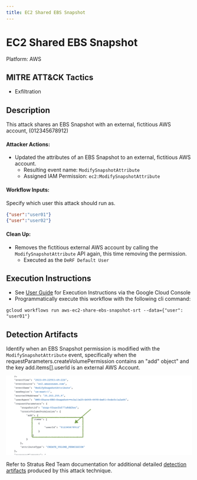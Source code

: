 ```yaml
---
title: EC2 Shared EBS Snapshot
---
```


# EC2 Shared EBS Snapshot


Platform: AWS

## MITRE ATT&CK Tactics


- Exfiltration

## Description


This attack shares an EBS Snapshot with an external, fictitious AWS account, (012345678912)

#### Attacker Actions: 

- Updated the attributes of an EBS Snapshot to an external, fictitious AWS account.
  - Resulting event name: `ModifySnapshotAttribute`
  - Assigned IAM Permission: `ec2:ModifySnapshotAttribute`

#### Workflow Inputs: 
Specify which user this attack should run as.   
```json
{"user":"user01"}
{"user":"user02"}
```
#### Clean Up: 

- Removes the fictitious external AWS account by calling the `ModifySnapshotAttribute` API again, this time removing the permission.
  - Executed as the `DeRF Default User`

## Execution Instructions

- See [User Guide](../../user-guide/execution-user-permissions.md) for Execution Instructions via the Google Cloud Console
- Programmatically execute this workflow with the following cli command:

```
gcloud workflows run aws-ec2-share-ebs-snapshot-srt --data={"user": "user01"}
```


## Detection Artifacts


Identify when an EBS Snapshot permission is modified with the  <code>ModifySnapshotAttribute</code> event, specifically when the requestParameters.createVolumePermission contains an "add" object" and the key add.items[].userId is an external AWS Account.

![](../images/../../images/ec2-share-ebs-snapshot.png)

Refer to Stratus Red Team documentation for additional detailed [detection artifacts](https://stratus-red-team.cloud/attack-techniques/AWS/aws.exfiltration.ec2-share-ebs-snapshot/) produced by this attack technique.

